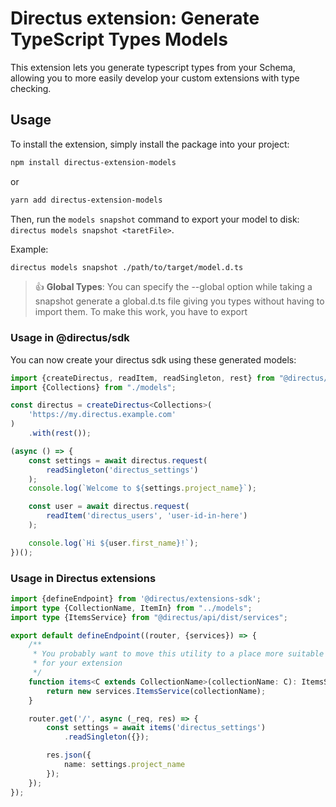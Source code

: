 # Directus extension: Generate TypeScript Types Models

This extension lets you generate typescript types from your Schema, allowing you to more easily develop your custom extensions with type checking.

## Usage

To install the extension, simply install the package into your project:

```bash
npm install directus-extension-models
```

or

```bash
yarn add directus-extension-models
```

Then, run the `models snapshot` command to export your model to disk: `directus models snapshot <taretFile>`.

Example:

```bash
directus models snapshot ./path/to/target/model.d.ts
```

> :thumbsup: **Global Types**: You can specify the --global option while taking a snapshot generate a global.d.ts file giving you types without having to import them. 
> To make this work, you have to export 

### Usage in @directus/sdk

You can now create your directus sdk using these generated models:

```typescript
import {createDirectus, readItem, readSingleton, rest} from "@directus/sdk";
import {Collections} from "./models";

const directus = createDirectus<Collections>(
    'https://my.directus.example.com'
)
    .with(rest());

(async () => {
    const settings = await directus.request(
        readSingleton('directus_settings')
    );
    console.log(`Welcome to ${settings.project_name}`);

    const user = await directus.request(
        readItem('directus_users', 'user-id-in-here')
    );

    console.log(`Hi ${user.first_name}!`);
})();
```

### Usage in Directus extensions

```typescript
import {defineEndpoint} from '@directus/extensions-sdk';
import type {CollectionName, ItemIn} from "../models";
import type {ItemsService} from "@directus/api/dist/services";

export default defineEndpoint((router, {services}) => {
    /**
     * You probably want to move this utility to a place more suitable
     * for your extension
     */
    function items<C extends CollectionName>(collectionName: C): ItemsService<ItemIn<C>> {
        return new services.ItemsService(collectionName);
    }

    router.get('/', async (_req, res) => {
        const settings = await items('directus_settings')
            .readSingleton({});

        res.json({
            name: settings.project_name
        });
    });
});
```
